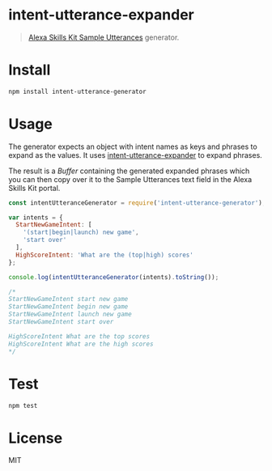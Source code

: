 # intent-utterance-expander

> [Alexa Skills Kit Sample Utterances](https://developer.amazon.com/public/solutions/alexa/alexa-skills-kit/docs/defining-the-voice-interface) generator.

# Install

```bash
npm install intent-utterance-generator
```

# Usage

The generator expects an object with intent names as keys and phrases to expand as the values. It uses [intent-utterance-expander](https://github.com/miguelmota/intent-utterance-expander) to expand phrases.


The result is a *Buffer* containing the generated expanded phrases which you can then copy over it to the Sample Utterances text field in the Alexa Skills Kit portal.


```javascript
const intentUtteranceGenerator = require('intent-utterance-generator');

var intents = {
  StartNewGameIntent: [
    '(start|begin|launch) new game',
    'start over'
  ],
  HighScoreIntent: 'What are the (top|high) scores'
};

console.log(intentUtteranceGenerator(intents).toString());

/*
StartNewGameIntent start new game
StartNewGameIntent begin new game
StartNewGameIntent launch new game
StartNewGameIntent start over

HighScoreIntent What are the top scores
HighScoreIntent What are the high scores
*/
```

# Test

```bash
npm test
```

# License

MIT
